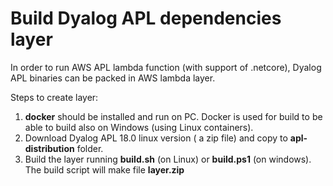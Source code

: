 # Build Dyalog APL dependencies layer

In order to run AWS APL lambda function (with support of .netcore), Dyalog APL binaries can be packed in AWS lambda layer.

Steps to create layer:
1. **docker** should be installed and run on PC. Docker is used for build to be able to build also on Windows (using Linux containers).
2. Download Dyalog APL 18.0 linux version ( a zip file) and copy to **apl-distribution** folder.
3. Build the layer running **build.sh** (on Linux) or **build.ps1** (on windows). The build script will make file **layer.zip**
